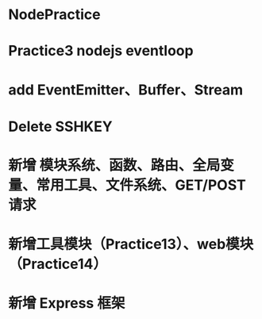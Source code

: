 # NodePractice

# Practice3 nodejs eventloop
# add EventEmitter、Buffer、Stream
# Delete SSHKEY
# 新增 模块系统、函数、路由、全局变量、常用工具、文件系统、GET/POST请求
# 新增工具模块（Practice13）、web模块（Practice14）
# 新增 Express 框架